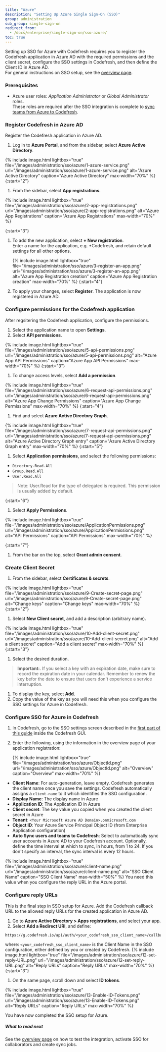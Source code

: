 ```yaml
---
title: "Azure"
description: "Setting Up Azure Single Sign-On (SSO)"
group: administration
sub_group: single-sign-on
redirect_from:
  - /docs/enterprise/single-sign-on/sso-azure/
toc: true
---
```


Setting up SSO for Azure with Codefresh requires you to register the Codefresh application in Azure AD with the required permissions and the client secret, configure the SSO settings in Codefresh, and then define the Client ID in Azure AD.  
For general instructions on SSO setup, see the [overview page]({{site.baseurl}}/docs/administration/single-sign-on/sso-setup-oauth2/).

### Prerequisites
* Azure user roles: *Application Administrator* or *Global Administrator* roles.  
  These roles are required after the SSO integration is complete to [sync teams from Azure to Codefresh]({{site.baseurl}}/docs/administration/single-sign-on/sso-setup-oauth2/#syncing-of-teams-after-initial-sso-setup).


### Register Codefresh in Azure AD
Register the Codefresh application in Azure AD.

1.  Log in to **Azure Portal**, and from the sidebar, select **Azure Active Directory**.
  
  {% include image.html 
  lightbox="true" 
  file="/images/administration/sso/azure/1-azure-service.png" 
  url="/images/administration/sso/azure/1-azure-service.png"
  alt="Azure Active Directory"
  caption="Azure Active Directory"
  max-width="70%"
  %}
{:start="2"}
1. From the sidebar, select **App registrations**.

  {% include image.html 
  lightbox="true" 
  file="/images/administration/sso/azure/2-app-registrations.png" 
  url="/images/administration/sso/azure/2-app-registrations.png"
  alt="Azure App Registrations"
  caption="Azure App Registrations"
  max-width="70%"
  %}

{:start="3"}
1. To add the new application, select **+ New registration**.  
   Enter a name for the application, e.g. *Codefresh, and retain default settings for all other options.

   {% include image.html 
  lightbox="true" 
  file="/images/administration/sso/azure/3-register-an-app.png" 
  url="/images/administration/sso/azure/3-register-an-app.png"
  alt="Azure App Registration creation"
  caption="Azure App Registration creation"
  max-width="70%"
  %}
{:start="4"}
1. To apply your changes, select **Register**. The application is now registered in Azure AD. 


### Configure permissions for the Codefresh application

After regsitering the Codefresh application, configure the permissions. 

1. Select the application name to open **Settings**.
1. Select **API permissions**.

  {% include image.html 
  lightbox="true" 
  file="/images/administration/sso/azure/5-api-permissions.png" 
  url="/images/administration/sso/azure/5-api-permissions.png"
  alt="Azure App API Permissions"
  caption="Azure App API Permissions"
  max-width="70%"
  %}
{:start="3"}
1. To change access levels, select **Add a permission**.

  {% include image.html 
  lightbox="true" 
  file="/images/administration/sso/azure/6-request-api-permissions.png" 
  url="/images/administration/sso/azure/6-request-api-permissions.png"
  alt="Azure App Change Permissions"
  caption="Azure App Change Permissions"
  max-width="70%"
  %}
{:start="4"}
1. Find and select **Azure Active Directory Graph**.

  {% include image.html 
  lightbox="true" 
  file="/images/administration/sso/azure/7-request-api-permissions.png" 
  url="/images/administration/sso/azure/7-request-api-permissions.png"
  alt="Azure Active Directory Graph entry"
  caption="Azure Active Directory Graph entry"
  max-width="70%"
  %}
{:start="5"}
1. Select **Application permissions**, and select the following permissions:  
  * `Directory.Read.All`
  * `Group.Read.All`
  * `User.Read.All`

   >Note: User.Read for the type of delegated is required. This permission is usually added by default. 

{:start="6"}
1. Select **Apply Permissions**.

  {% include image.html 
  lightbox="true" 
  file="/images/administration/sso/azure/ApplicationPermissions.png" 
  url="/images/administration/sso/azure/ApplicationPermissions.png"
  alt="API Permissions"
  caption="API Permissions"
  max-width="70%"
  %}

{:start="7"}
1. From the bar on the top, select **Grant admin consent**.

### Create Client Secret

1. From the sidebar, select **Certificates & secrets**.

  {% include image.html 
  lightbox="true" 
  file="/images/administration/sso/azure/9-Create-secret-page.png" 
  url="/images/administration/sso/azure/9-Create-secret-page.png"
  alt="Change keys"
  caption="Change keys"
  max-width="70%"
  %}
{:start="2"}
1. Select **New Client secret**, and add a description (arbitrary name).

  {% include image.html 
  lightbox="true" 
  file="/images/administration/sso/azure/10-Add-client-secret.png" 
  url="/images/administration/sso/azure/10-Add-client-secret.png"
  alt="Add a client secret"
  caption="Add a client secret"
  max-width="70%"
  %}
{:start="3"}
1. Select the desired duration.
  >**Important:**. If you select a key with an expiration date, make sure to record the expiration date in your calendar. Remember to renew the key befor the date to ensure that users don't experience a service interruption.
1. To display the key, select **Add**.
1. Copy the value of the key as you will need this when you configure the SSO settings for Azure in Codefresh.

### Configure SSO for Azure in Codefresh

1. In Codefresh, go to the SSO settings screen described in the [first part of this guide]({{site.baseurl}}/docs/enterprise/single-sign-on/sso-setup-oauth2/#identity-provider-options) inside the Codefresh GUI.
1. Enter the following, using the information in the overview page of your application registration:
  
   {% include image.html 
  lightbox="true" 
  file="/images/administration/sso/azure/ObjectId.png" 
  url="/images/administration/sso/azure/ObjectId.png"
  alt="Overview"
  caption="Overview"
  max-width="70%"
  %}

  * **Client Name**: For auto-generation, leave empty. Codefresh generates the client name once you save the settings. Codefresh automatically assigns a `client-name` to it which identifies the SSO configuration.
  * **Display Name**: The display name in Azure
  * **Application ID**: The Application ID in Azure
  * **Client secret**: The key value you copied when you created the client secret in Azure
  * **Tenant**: `<Your Microsoft Azure AD Domain>.onmicrosoft.com`
  * **Object ID**: Your Azure Service Principal Object ID (from Enterprise Application configuration) 
  * **Auto Sync users and teams to Codefresh**: Select to automatically sync user accounts in Azure AD to your Codefresh account. Optionally, define the time interval at which to sync, in hours, from 1 to 24. If you don't specify an interval, the sync interval is every 12 hours.

  {% include image.html 
  lightbox="true" 
  file="/images/administration/sso/azure/client-name.png" 
  url="/images/administration/sso/azure/client-name.png"
  alt="SSO Client Name"
  caption="SSO Client Name"
  max-width="50%"
  %}
  You need this value when you configure the reply URL in the Azure portal.

### Configure reply URLs
This is the final step in SSO setup for Azure. Add the Codefresh callback URL to the allowed reply URLs for the created application in Azure AD. 
1. Go to **Azure Active Directory > Apps registrations**, and select your app. 
1. Select **Add a Redirect URI**, and define:

  ```
  https://g.codefresh.io/api/auth/<your_codefresh_sso_client_name>/callback

  ```

  where: `<your_codefresh_sso_client_name>` is the Client Name in the SSO configuration, either defined by you or created by Codefresh. 
  {% include image.html 
  lightbox="true" 
  file="/images/administration/sso/azure/12-set-reply-URL.png" 
  url="/images/administration/sso/azure/12-set-reply-URL.png"
  alt="Reply URLs"
  caption="Reply URLs"
  max-width="70%"
  %}
{:start="3"}
1. On the same page, scroll down and select **ID tokens**.

  {% include image.html 
  lightbox="true" 
  file="/images/administration/sso/azure/13-Enable-ID-Tokens.png" 
  url="/images/administration/sso/azure/13-Enable-ID-Tokens.png"
  alt="Reply URLs"
  caption="Reply URLs"
  max-width="70%"
  %}

You have now completed the SSO setup for Azure. 

##### What to read next
See the [overview page]({{site.baseurl}}/docs/administration/single-sign-on/sso-setup-oauth2/#testing-your-identity-provider) on how to test the integration, activate SSO for collaborators and create sync jobs.
